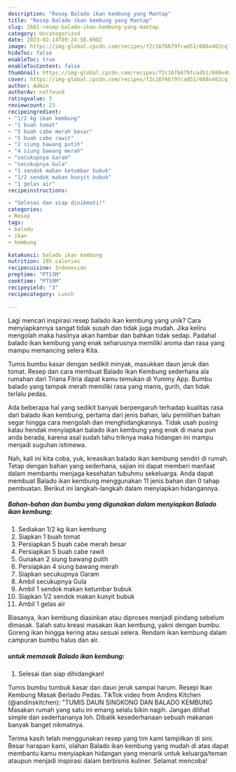 ```yaml
---
description: "Resep Balado ikan kembung yang Mantap"
title: "Resep Balado ikan kembung yang Mantap"
slug: 1681-resep-balado-ikan-kembung-yang-mantap
category: Uncategorized
date: 2023-02-14T09:24:58.690Z
image: https://img-global.cpcdn.com/recipes/f2c16f6679fcad51/680x482cq70/balado-ikan-kembung-foto-resep-utama.jpg
hideToc: false
enableToc: true
enableTocContent: false
thumbnail: https://img-global.cpcdn.com/recipes/f2c16f6679fcad51/680x482cq70/balado-ikan-kembung-foto-resep-utama.jpg
cover: https://img-global.cpcdn.com/recipes/f2c16f6679fcad51/680x482cq70/balado-ikan-kembung-foto-resep-utama.jpg
author: Admin
authorAv: notfound
ratingvalue: 3
reviewcount: 23
recipeingredient:
- "1/2 kg ikan kembung"
- "1 buah tomat"
- "5 buah cabe merah besar"
- "5 buah cabe rawit"
- "2 siung bawang putih"
- "4 siung bawang merah"
- "secukupnya Garam"
- "secukupnya Gula"
- "1 sendok makan ketumbar bubuk"
- "1/2 sendok makan kunyit bubuk"
- "1 gelas air"
recipeinstructions:

- "Selesai dan siap dinikmati!"
categories:
- Resep
tags:
- balado
- ikan
- kembung

katakunci: balado ikan kembung 
nutrition: 195 calories
recipecuisine: Indonesian
preptime: "PT13M"
cooktime: "PT59M"
recipeyield: "3"
recipecategory: Lunch

---
```





Lagi mencari inspirasi resep balado ikan kembung yang unik? Cara menyiapkannya sangat tidak susah dan tidak juga mudah. Jika keliru mengolah maka hasilnya akan hambar dan bahkan tidak sedap. Padahal balado ikan kembung yang enak seharusnya memiliki aroma dan rasa yang mampu memancing selera Kita.





Tumis bumbu kasar dengan sedikit minyak, masukkan daun jeruk dan tomat. Resep dan cara membuat Balado Ikan Kembung sederhana ala rumahan dari Triana Fitria dapat kamu temukan di Yummy App. Bumbu balado yang tampak merah memiliki rasa yang manis, gurih, dan tidak terlalu pedas.

Ada beberapa hal yang sedikit banyak berpengaruh terhadap kualitas rasa dari balado ikan kembung, pertama dari jenis bahan, lalu pemilihan bahan segar hingga cara mengolah dan menghidangkannya. Tidak usah pusing kalau hendak menyiapkan balado ikan kembung yang enak di mana pun anda berada, karena asal sudah tahu triknya maka hidangan ini mampu menjadi suguhan istimewa.






Nah, kali ini kita coba, yuk, kreasikan balado ikan kembung sendiri di rumah. Tetap dengan bahan yang sederhana, sajian ini dapat memberi manfaat dalam membantu menjaga kesehatan tubuhmu sekeluarga. Anda dapat membuat Balado ikan kembung menggunakan 11 jenis bahan dan 0 tahap pembuatan. Berikut ini langkah-langkah dalam menyiapkan hidangannya.

<!--inarticleads1-->

##### Bahan-bahan dan bumbu yang digunakan dalam menyiapkan Balado ikan kembung:

1. Sediakan 1/2 kg ikan kembung
1. Siapkan 1 buah tomat
1. Persiapkan 5 buah cabe merah besar
1. Persiapkan 5 buah cabe rawit
1. Gunakan 2 siung bawang putih
1. Persiapkan 4 siung bawang merah
1. Siapkan secukupnya Garam
1. Ambil secukupnya Gula
1. Ambil 1 sendok makan ketumbar bubuk
1. Siapkan 1/2 sendok makan kunyit bubuk
1. Ambil 1 gelas air


Biasanya, ikan kembung diasinkan atau diproses menjadi pindang sebelum dimasak. Salah satu kreasi masakan ikan kembung, yakni dengan bumbu. Goreng ikan hingga kering atau sesuai selera. Rendam ikan kembung dalam campuran bumbu halus dan air. 

<!--inarticleads2-->

#####  untuk memasak Balado ikan kembung:


1. Selesai dan siap dihidangkan!

Tumis bumbu tumbuk kasar dan daun jeruk sampai harum. Resepi Ikan Kembung Masak Berlado Pedas. TikTok video from Andins Kitchen (@andinskitchen): &#34;TUMIS DAUN SINGKONG DAN BALADO KEMBUNG Masakan rumah yang satu ini emang selalu bikin nagih. Jangan dilihat simple dan sederhananya loh. Dibalik kesederhanaan sebuah makanan banyak banget nikmatnya. 

Terima kasih telah menggunakan resep yang tim kami tampilkan di sini. Besar harapan kami, olahan Balado ikan kembung yang mudah di atas dapat membantu kamu menyiapkan hidangan yang menarik untuk keluarga/teman ataupun menjadi inspirasi dalam berbisnis kuliner. Selamat mencoba!
